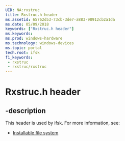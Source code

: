 ```yaml
---
UID: NA:rxstruc
title: Rxstruc.h header
ms.assetid: 65762d53-73cb-3de7-a883-98912cb2a1da
ms.date: 05/09/2018
keywords: ["Rxstruc.h header"]
ms.keywords: 
ms.prod: windows-hardware
ms.technology: windows-devices
ms.topic: portal
tech.root: ifsk
f1_keywords:
 - rxstruc
 - rxstruc/rxstruc
---
```


# Rxstruc.h header


## -description

This header is used by ifsk. For more information, see:

- [Installable file system](../_ifsk/index.md)

